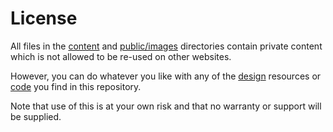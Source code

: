 # License

All files in the [content](content) and [public/images](public/images) directories contain private content which is not allowed to be re-used on other websites.

However, you can do whatever you like with any of the [design](resources/css) resources or [code](app) you find in this repository.

Note that use of this is at your own risk and that no warranty or support will be supplied.
